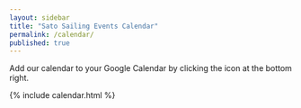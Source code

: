 ```yaml
---
layout: sidebar
title: "Sato Sailing Events Calendar"
permalink: /calendar/
published: true
---
```


Add our calendar to your Google Calendar by clicking the icon at the bottom right.
 
{% include calendar.html %}
